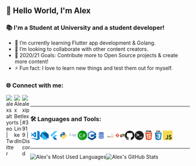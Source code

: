 ## 👋 Hello World, I'm Alex 

### 📚 I'm a Student at University and a student developer!
- 🌱 I’m currently learning Flutter app development & Golang.
- 👯 I’m looking to collaborate with other content creators.
- 🥅 2020/21 Goals: Contribute more to Open Source projects & create more content!
- ⚡ Fun fact: I love to learn new things and test them out for myself.

### 🌐 Connect with me:
 
[<img align="left" title="@alexsaltyoreo" alt="alexsaltyoreo | Twitter" width="22px" src="https://cdn.jsdelivr.net/npm/simple-icons@v3/icons/twitter.svg" />][twitter]
[<img align="left" title="Alex Betts @ LinkedIn" alt="Alex Betts | LinkedIn" width="22px" src="https://cdn.jsdelivr.net/npm/simple-icons@v3/icons/linkedin.svg" />][linkedin]
[<img align="left" title="Alexi#3086 @ Discord" alt="alexiplex#3919 | Discord" width="22px" src="https://cdn.jsdelivr.net/npm/simple-icons@3.6.1/icons/discord.svg" />][discord]

<br />

---

### 🛠️ Languages and Tools:

[<img align="left" title="Visual Studio Code" alt="Visual Studio Code" width="26px" src="https://raw.githubusercontent.com/github/explore/80688e429a7d4ef2fca1e82350fe8e3517d3494d/topics/visual-studio-code/visual-studio-code.png" />][google]
[<img align="left" title="Dart" alt="Dart" width="26px" src="https://raw.githubusercontent.com/github/explore/80688e429a7d4ef2fca1e82350fe8e3517d3494d/topics/dart/dart.png" />][google]
[<img align="left" title="Flutter" alt="Flutter" width="26px" src="https://raw.githubusercontent.com/github/explore/80688e429a7d4ef2fca1e82350fe8e3517d3494d/topics/flutter/flutter.png" />][google]
[<img align="left" title="Python" alt="Python" width="26px" src="https://raw.githubusercontent.com/github/explore/80688e429a7d4ef2fca1e82350fe8e3517d3494d/topics/python/python.png" />][google]
[<img align="left" title="Java" alt="Java" width="26px" src="https://raw.githubusercontent.com/github/explore/80688e429a7d4ef2fca1e82350fe8e3517d3494d/topics/java/java.png" />][google]
[<img align="left" title="CSharp" alt="CSharp" width="26px" src="https://raw.githubusercontent.com/github/explore/80688e429a7d4ef2fca1e82350fe8e3517d3494d/topics/csharp/csharp.png" />][google]
[<img align="left" title="C++" alt="C++" width="26px" src="https://raw.githubusercontent.com/github/explore/80688e429a7d4ef2fca1e82350fe8e3517d3494d/topics/cpp/cpp.png" />][google]
[<img align="left" title="SQL" alt="SQL" width="26px" src="https://raw.githubusercontent.com/github/explore/80688e429a7d4ef2fca1e82350fe8e3517d3494d/topics/sql/sql.png" />][google]
[<img align="left" title="MySQL" alt="MySQL" width="26px" src="https://raw.githubusercontent.com/github/explore/80688e429a7d4ef2fca1e82350fe8e3517d3494d/topics/mysql/mysql.png" />][google]
[<img align="left" title="Git" alt="Git" width="26px" src="https://raw.githubusercontent.com/github/explore/80688e429a7d4ef2fca1e82350fe8e3517d3494d/topics/git/git.png" />][google]
[<img align="left" title="GitHub" alt="GitHub" width="26px" src="https://raw.githubusercontent.com/github/explore/78df643247d429f6cc873026c0622819ad797942/topics/github/github.png" />][google]
[<img align="left" title="Terminal" alt="Terminal" width="26px" src="https://raw.githubusercontent.com/github/explore/80688e429a7d4ef2fca1e82350fe8e3517d3494d/topics/terminal/terminal.png" />][google]
[<img align="left" title="HTML5" alt="HTML5" width="26px" src="https://raw.githubusercontent.com/github/explore/80688e429a7d4ef2fca1e82350fe8e3517d3494d/topics/html/html.png" />][google]
[<img align="left" title="CSS" alt="CSS3" width="26px" src="https://raw.githubusercontent.com/github/explore/80688e429a7d4ef2fca1e82350fe8e3517d3494d/topics/css/css.png" />][google]
[<img align="left" title="JavaScript" alt="JavaScript" width="26px" src="https://raw.githubusercontent.com/github/explore/80688e429a7d4ef2fca1e82350fe8e3517d3494d/topics/javascript/javascript.png" />][google]

<br />
<br />

---

<img align="left" alt="Alex's Most Used Languages" src="https://github-readme-stats.vercel.app/api/top-langs/?username=alexiplex&layout=compact&title_color=fff&icon_color=79ff97&text_color=9f9f9f&bg_color=151515" />
<img align="left" alt="Alex's GitHub Stats" src="https://github-readme-stats.vercel.app/api/?username=alexiplex&show_icons=true&title_color=fff&icon_color=79ff97&text_color=9f9f9f&bg_color=151515" />

[twitter]: https://twitter.com/alexsaltyoreo
[linkedin]: https://www.linkedin.com/in/alex-betts-1a98b9167
[discord]: https://www.google.com/search?q=alexiplex%233919+on+discord
[google]: https://www.google.com
